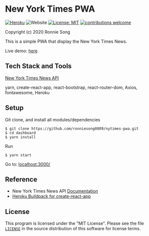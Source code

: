 # New York Times PWA
[![Heroku](https://img.shields.io/badge/Heroku-deployed-blueviolet)](https://nytimes-pwa.herokuapp.com)
<img alt="Website" src="https://img.shields.io/website/http/nytimes-pwa.herokuapp.com">
[![License: MIT](https://img.shields.io/badge/License-MIT-yellow.svg)](https://github.com/ronniesong0809/nytimes-pwa/blob/master/LICENSE)
[![contributions welcome](https://img.shields.io/badge/Contributions-welcome-brightgreen.svg?style=flat)](https://github.com/ronniesong0809/nytimes-pwa/issues/new)

Copyright (c) 2020 Ronnie Song

This is a simple PWA that display the New York Times News.

Live demo: [here](https://nytimes-pwa.herokuapp.com/)

## Tech Stack and Tools
[New York Times News API](https://developer.nytimes.com/)

yarn, create-react-app, react-bootstrap, react-router-dom, Axios, fontawesome, Heroku

## Setup

Git clone, and install all modules/dependencies
```shell
$ git clone https://github.com/ronniesong0809/nytimes-pwa.git
$ cd dashboard
$ yarn install

```

Run
```shell
$ yarn start
```
Go to: [localhost:3000/](http://localhost:3000/)

## Reference

 - New York Times News API [Documentation](https://developer.nytimes.com/)
 - [Heroku Buildpack for create-react-app](https://elements.heroku.com/buildpacks/mars/create-react-app-buildpack)

## License

This program is licensed under the "MIT License". Please
see the file [`LICENSE`](https://github.com/ronniesong0809/nytimes-pwa/blob/master/LICENSE) in the source distribution of this
software for license terms.